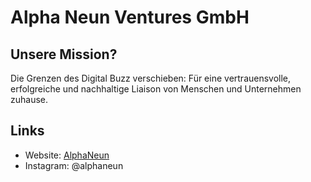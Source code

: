 # Alpha Neun Ventures GmbH

## Unsere Mission?

Die Grenzen des Digital Buzz verschieben: Für eine vertrauensvolle, erfolgreiche und nachhaltige Liaison von Menschen und Unternehmen zuhause.

## Links

* Website: [AlphaNeun](https://alphaneun.de)
* Instagram: @alphaneun